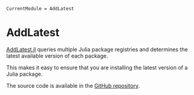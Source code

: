 ```@meta
CurrentModule = AddLatest
```

# AddLatest

[AddLatest.jl](https://github.com/bcbi/AddLatest.jl)
queries multiple Julia package registries and determines the latest available
version of each package.

This makes it easy to ensure that you are installing the latest version of a
Julia package.

The source code is available in the
[GitHub repository](https://github.com/bcbi/AddLatest.jl).
